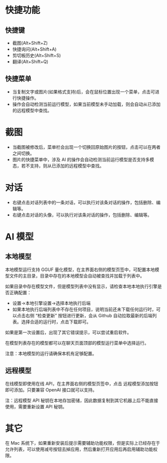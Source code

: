 # 快捷功能

## 快捷键

* 截图(Alt+Shift+Z)
* 快捷询问(Alt+Shift+A)
* 剪切板历史(Alt+Shift+S)
* 翻译(Alt+Shift+Q)

## 快捷菜单

* 当复制文字或图片(如果格式支持)后，会在鼠标位置出现一个菜单，点击可进行快捷操作。
* 操作会自动检测当前运行模型，如果当前模型未手动加载，则会自动从已添加的远程模型中查找。

# 截图

* 当截图被修改后，菜单栏会出现一个切换回原始图片的按钮，点击可以在两者之间切换。
* 图片的快捷菜单中，涉及 AI 的操作会自动检测当前运行模型是否支持多模态，若不支持，则从已添加的远程模型中查找。

# 对话

* 右键点击对话列表中的一条对话，可以执行对该条对话的操作，包括删除、编辑等。
* 右键点击对话的头像，可以执行对该条对话的操作，包括删除、编辑等。

# AI 模型

## 本地模型

本地模型运行支持 GGUF 量化模型，在主界面右侧的模型页签中，可配置本地模型文件的主目录，目录中存在的本地模型会自动被查找并加载于列表中。

如果目录中存在模型文件，但是模型列表中没有显示，请检查本地本地执行引擎是否正确配置：

* 设置->本地引擎设置->选择本地执行后端
* 如果本地执行后端列表中不存在任何项目，说明当前还未下载任何运行时，可以点击右侧 “检查更新” 按钮进行更新，会从 Github 自动拉取最新的后端列表。选择合适的运行时，点击下载即可。

如果是第一次设置后，出现了其它错误提示，可以尝试重启软件。

在模型列表存在的模型都可以在聊天页面顶部的模型运行菜单中选择运行。

注意：本地模型的运行请确保本机有足够配置。

## 远程模型

在线模型即使用在线 API，在主界面右侧的模型页签中，点击 远程模型添加按钮即可添加。只要兼容 OpenAI 接口就可以支持。

注：远程模型 API 秘钥在本地存加密储，因此数据复制到其它机器上后不能直接使用，需要重新设置 API 秘钥。

# 其它

在 Mac 系统下，如果重新安装后提示需要辅助功能权限，但是实际上已经存在于允许列表，可以使用减号按钮去掉应用，然后重新打开应用后再启用辅助功能权限。